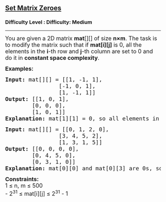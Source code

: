 <h2><a href="https://www.geeksforgeeks.org/problems/set-matrix-zeroes/1">Set Matrix Zeroes</a></h2><h3>Difficulty Level : Difficulty: Medium</h3><hr><div class="problems_problem_content__Xm_eO" bis_skin_checked="1"><p><span style="font-size: 18px;">You are given a 2D matrix <strong>mat</strong>[][] of size </span><span style="font-size: 18px;"><strong>n×m</strong>.&nbsp;</span><span style="font-size: 18px;">The task is to modify the matrix such that if <strong>mat[i][j]</strong> is 0, all the elements in the&nbsp;</span><span style="font-size: 18px;"><strong>i</strong>-th row and </span><span style="font-size: 18px;"><strong>j</strong>-th column are set to 0 </span><span style="font-size: 18px;">and do it in <strong>constant space complexity</strong>.</span></p>
<p><span style="font-size: 18px;"><strong>Examples:</strong></span></p>
<pre><span style="font-size: 18px;"><strong style="font-size: 18px;">Input: </strong><span style="font-size: 18px;">mat[][] = [[1, -1, 1],
                [-1, 0, 1],
                [1, -1, 1]]
</span><strong style="font-size: 18px;">Output:</strong><span style="font-size: 18px;"> [[1, 0, 1],
        [0, 0, 0],
        [1, 0, 1]]
</span><strong style="font-size: 18px;">Explanation:</strong><span style="font-size: 18px;"> </span></span><span style="font-size: 18px;">mat[1][1] = 0, so all elements in row 1 and column 1 are updated to zeroes.</span></pre>
<pre><span style="font-size: 18px;"><strong style="font-size: 18px;">Input: </strong><span style="font-size: 18px;">mat[][] = [[0, 1, 2, 0],
                [3, 4, 5, 2],
                [1, 3, 1, 5]]
</span><strong style="font-size: 18px;">Output:</strong><span style="font-size: 18px;"> [[0, 0, 0, 0],
        [0, 4, 5, 0],
        [0, 3, 1, 0]]
</span><strong style="font-size: 18px;">Explanation:</strong><span style="font-size: 18px;"> </span></span><span style="font-size: 18px;">mat[0][0] and mat[0][3] are 0s, so all elements in row 0, column 0 and column 3 are updated to zeroes.</span></pre>
<p><span style="font-size: 18px;"><strong>Constraints:</strong><br>1 ≤ n, </span><span style="font-size: 18px;">m</span><span style="font-size: 18px;"> ≤ 500</span><sup><br></sup><span style="font-size: 18px;">- 2<sup>31</sup> ≤ mat[i][j] ≤ 2<sup>31</sup> - 1</span></p></div>